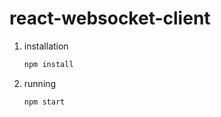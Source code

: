# react-websocket-client

1. installation 

   ```bash
   npm install

2. running

   ```bash
   npm start